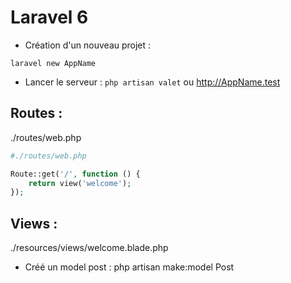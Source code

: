 # Laravel 6

- Création d'un nouveau projet :
```shell
laravel new AppName
```
- Lancer le serveur :
``php artisan valet`` ou http://AppName.test

## Routes :
./routes/web.php
```php
#./routes/web.php

Route::get('/', function () {
    return view('welcome');
});
```

## Views :
./resources/views/welcome.blade.php


- Créé un model post :
php artisan make:model Post